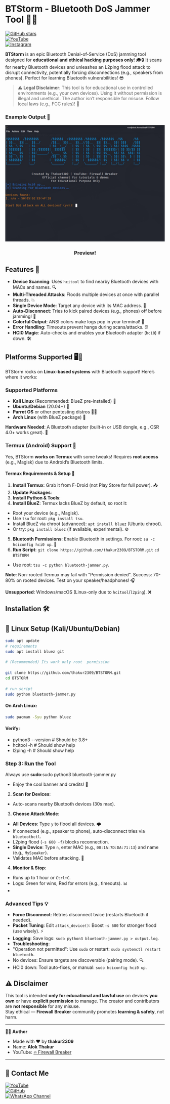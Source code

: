 # BTStorm - Bluetooth DoS Jammer Tool 🎉📡

[![GitHub stars](https://img.shields.io/github/stars/Thakur2309/BTStorm?style=social)](https://github.com/Thakur2309/BTStorm)  
[![YouTube](https://img.shields.io/badge/YouTube-Firewall%20Breaker-red)](https://www.youtube.com/@FirewallBreaker09)  
[![Instagram](https://img.shields.io/badge/Instagram-sudo_xploit-purple)](https://www.instagram.com/sudo_xploit?igsh=MWN0YWc3N2JyenhoNw==)

**BTStorm** is an epic Bluetooth Denial-of-Service (DoS) jamming tool designed for **educational and ethical hacking purposes only**! 🎓🔒 It scans for nearby Bluetooth devices and unleashes an L2ping flood attack to disrupt connectivity, potentially forcing disconnections (e.g., speakers from phones). Perfect for learning Bluetooth vulnerabilities! 😎

> **⚠️ Legal Disclaimer**: This tool is for educational use in controlled environments (e.g., your own devices). Using it without permission is illegal and unethical. The author isn’t responsible for misuse. Follow local laws (e.g., FCC rules)! 🚨

### Example Output 🎥
![Instagram Image ](https://raw.githubusercontent.com/thakur2309/BTSTORM/refs/heads/main/IMG-20250926-WA0013.jpg)

<h3 align="center"> Preview!</h3>

## Features 🌟
- **Device Scanning**: Uses `hcitool` to find nearby Bluetooth devices with MACs and names. 🔍
- **Multi-Threaded Attacks**: Floods multiple devices at once with parallel threads. 💥
- **Single Device Mode**: Target any device with its MAC address. 🎯
- **Auto-Disconnect**: Tries to kick paired devices (e.g., phones) off before jamming! 🚪
- **Colorful Output**: ANSI colors make logs pop in your terminal! 🌈
- **Error Handling**: Timeouts prevent hangs during scans/attacks. ⏰
- **HCI0 Magic**: Auto-checks and enables your Bluetooth adapter (`hci0`) if down. 🛠️

## Platforms Supported 🖥️📱
BTStorm rocks on **Linux-based systems** with Bluetooth support! Here’s where it works:

### Supported Platforms
- **Kali Linux** (Recommended: BlueZ pre-installed) 🐧
- **Ubuntu/Debian** (20.04+) 🌱
- **Parrot OS** or other pentesting distros 🕵️‍♂️
- **Arch Linux** (with BlueZ package) 🏹

**Hardware Needed**: A Bluetooth adapter (built-in or USB dongle, e.g., CSR 4.0+ works great). 🔌

### Termux (Android) Support 🤖
Yes, BTStorm **works on Termux** with some tweaks! Requires **root access** (e.g., Magisk) due to Android’s Bluetooth limits.

#### Termux Requirements & Setup 📲
1. **Install Termux**: Grab it from F-Droid (not Play Store for full power). 📥
2. **Update Packages**:
3. **Install Python & Tools**:
4. **Install BlueZ**: Termux lacks BlueZ by default, so root it:
- Root your device (e.g., Magisk).
- Use `tsu` for root: `pkg install tsu`.
- Install BlueZ via chroot (advanced): `apt install bluez` (Ubuntu chroot).
- Or try: `pkg install bluez` (if available, experimental). ⚙️
5. **Bluetooth Permissions**: Enable Bluetooth in settings. For root: `su -c hciconfig hci0 up`. 🔐
6. **Run Script**: `git clone https://github.com/thakur2309/BTSTORM.git`
`cd BTSTORM`

- Use root: `tsu -c python bluetooth-jammer.py`.

**Note**: Non-rooted Termux may fail with "Permission denied". Success: 70-80% on rooted devices. Test on your speaker/headphones! 🎧

**Unsupported**: Windows/macOS (Linux-only due to `hcitool`/`l2ping`). ❌

## Installation 🛠️
## 🐧 Linux Setup (Kali/Ubuntu/Debian)
```bash
sudo apt update
# requirements 
sudo apt install bluez git

# (Recommended) Its work only root  permission

git clone https://github.com/thakur2309/BTSTORM.git
cd BTSTORM

# run script
sudo python bluetooth-jammer.py
```

#### On Arch Linux:
```bash
sudo pacman -Syu python bluez
```

#### Verify:
- python3 --version  # Should be 3.8+
- hcitool -h         # Should show help
- l2ping -h          # Should show help

### Step 3: Run the Tool
Always use **sudo**:sudo python3 bluetooth-jammer.py


- Enjoy the cool banner and credits! 🎨

2. **Scan for Devices**:
- Auto-scans nearby Bluetooth devices (30s max).

3. **Choose Attack Mode**:
- **All Devices**: Type `y` to flood all devices. 🌩️
- If connected (e.g., speaker to phone), auto-disconnect tries via `bluetoothctl`.
- L2ping flood (`-s 600 -f`) blocks reconnection.
- **Single Device**: Type `n`, enter MAC (e.g., `00:1A:7D:DA:71:13`) and name (e.g., `MySpeaker`).
- Validates MAC before attacking. 🔧

4. **Monitor & Stop**:
- Runs up to 1 hour or `Ctrl+C`.
- Logs: Green for wins, Red for errors (e.g., timeouts). 📊
- 
### Advanced Tips 💡
- **Force Disconnect**: Retries disconnect twice (restarts Bluetooth if needed).
- **Packet Tuning**: Edit `attack_device()`: Boost `-s 600` for stronger flood (use wisely). ⚡
- **Logging**: Save logs: `sudo python3 bluetooth-jammer.py > output.log`.
- **Troubleshooting**:
- "Operation not permitted": Use `sudo` or restart: `sudo systemctl restart bluetooth`.
- No devices: Ensure targets are discoverable (pairing mode). 🔍
- HCI0 down: Tool auto-fixes, or manual: `sudo hciconfig hci0 up`.


## ⚠️ Disclaimer
This tool is intended **only for educational and lawful use** on devices **you own** or have **explicit permission** to manage. The creator and contributors are **not responsible** for any misuse.  
Stay ethical — **Firewall Breaker** community promotes **learning & safety**, not harm.

---

👨‍💻 **Author**  
- Made with ❤️ by **thakur2309** 
- Name: **Alok Thakur**  
- YouTube: [🔥 Firewall Breaker](https://www.youtube.com/@FirewallBreaker09)

---
## 📌 Contact Me  

<a href="https://youtube.com/@firewallbreaker09">
  <img src="https://img.shields.io/badge/YouTube-FF0000?style=for-the-badge&logo=youtube&logoColor=white" alt="YouTube">
</a>  
<br>  

<a href="https://github.com/thakur2309?tab=repositories">
  <img src="https://img.shields.io/badge/GitHub-000000?style=for-the-badge&logo=github&logoColor=white" alt="GitHub">
</a>  
<br>  

<a href="https://whatsapp.com/channel/0029VbAiqVMKLaHjg5J1Nm2F">
  <img src="https://img.shields.io/badge/WhatsApp-25D366?style=for-the-badge&logo=whatsapp&logoColor=white" alt="WhatsApp Channel">
</a>

